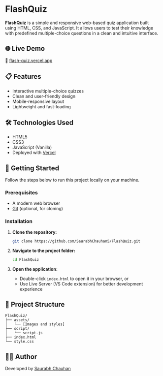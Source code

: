 # FlashQuiz

**FlashQuiz** is a simple and responsive web-based quiz application built using HTML, CSS, and JavaScript. It allows users to test their knowledge with predefined multiple-choice questions in a clean and intuitive interface.

## 🌐 Live Demo

🔗 [flash-quiz.vercel.app](https://flash-quiz-cyan.vercel.app)

## 📋 Features

- Interactive multiple-choice quizzes
- Clean and user-friendly design
- Mobile-responsive layout
- Lightweight and fast-loading

## 🛠️ Technologies Used

- HTML5
- CSS3
- JavaScript (Vanilla)
- Deployed with [Vercel](https://vercel.com)

## 🚀 Getting Started

Follow the steps below to run this project locally on your machine.

### Prerequisites

- A modern web browser
- [Git](https://git-scm.com/) (optional, for cloning)

### Installation

1. **Clone the repository:**

   ```bash
   git clone https://github.com/SaurabhChauhan5/FlashQuiz.git
   ```

2. **Navigate to the project folder:**

   ```bash
   cd FlashQuiz
   ```

3. **Open the application:**

   - Double-click `index.html` to open it in your browser, or  
   - Use Live Server (VS Code extension) for better development experience

## 📁 Project Structure

```
FlashQuiz/
├── assets/
│   └── [Images and styles]
├── script/
│   └── script.js
├── index.html
└── style.css
```

## 🙋‍♂️ Author

Developed by [Saurabh Chauhan](https://github.com/SaurabhChauhan5)
